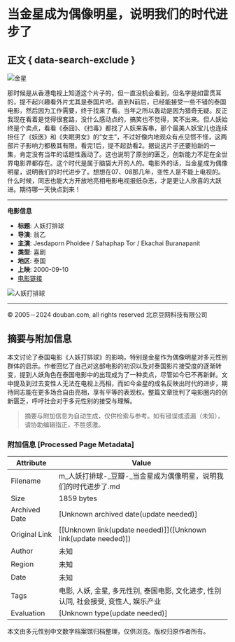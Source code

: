 # 当金星成为偶像明星，说明我们的时代进步了

## 正文 { data-search-exclude }


![金星](https://img3.doubanio.com/icon/u82851721-3.jpg)

那时候是从香港电视上知道这个片子的，但一直没机会看到，但名字是如雷贯耳的，提不起兴趣看外片尤其是泰国片吧。直到N前后，已经能接受一些不错的泰国电影，然后因为工作需要，终于找来了看。当年之所以轰动是因为猎奇无疑。反正我现在看着是觉得很套路，没什么感动点的，搞笑也不觉得，笑不出来。但人妖始终是个卖点，看看《泰囧》、《扫毒》都找了人妖来客串，那个最美人妖宝儿也连续担任了《妖医》和《失眠男女》的“女主”，不过好像内地观众有点见惯不怪，这两部片子影响力都极其有限。看完1后，提不起劲看2。据说这片子还要拍新的一集，肯定没有当年的话题性轰动了。这也说明了原创的匮乏，创新能力不足在全世界电影界都存在。这个时代是属于脑袋大开的人的。电影外的话，当金星成为偶像明星，说明我们的时代进步了。想想在07、08那几年，变性人是不能上电视的。什么时候，同志也能大方开放地亮相电影电视报纸杂志，才是更让人欣喜的大跃进。期待哪一天快点到来！

---

**电影信息**

- **标题**: 人妖打排球
- **导演**: 翁乙
- **主演**: Jesdaporn Pholdee / Sahaphap Tor / Ekachai Buranapanit
- **类型**: 喜剧
- **地区**: 泰国
- **上映**: 2000-09-10
- [电影链接](https://movie.douban.com/subject/1294084/)
  
![人妖打排球](https://img2.doubanio.com/view/photo/s_ratio_poster/public/p2402952101.webp)

---

© 2005－2024 douban.com, all rights reserved 北京豆网科技有限公司 
<!-- tcd_original_link https://m.douban.com/movie/review/8020210/ -->


## 摘要与附加信息

<!-- tcd_abstract -->
本文讨论了泰国电影《人妖打排球》的影响，特别是金星作为偶像明星对多元性别群体的启示。作者回忆了自己对这部电影的初识以及对泰国影片接受度的逐渐转变，提到人妖角色在泰国电影中的出现成为了一种卖点，尽管如今已不再新鲜。文中提及到过去变性人无法在电视上亮相，而如今金星的成名反映出时代的进步，期待同志能在更多场合自由亮相，享有平等的表现权。整篇文章批判了电影圈内的创新匮乏，呼吁社会对于多元性别的接受与理解。
<!-- tcd_abstract_end -->

> 摘要与附加信息为自动生成，仅供检索与参考。如有错误或遗漏（未知），请协助编辑指正，不胜感激。

### 附加信息 [Processed Page Metadata]

| Attribute       | Value                                  |
|-----------------|----------------------------------------|
| Filename        | m_人妖打排球-_豆瓣-_当金星成为偶像明星，说明我们的时代进步了.md                             |
| Size            | 1859 bytes                           |
| Archived Date   | [Unknown archived date(update needed)]                             |
| Original Link   | [[Unknown link(update needed)]]([Unknown link(update needed)])                       |
| Author          | 未知                               |
| Region          | 未知                               |
| Date            | 未知                                 |
| Tags            | 电影, 人妖, 金星, 多元性别, 泰国电影, 文化进步, 性别认同, 社会接受, 变性人, 娱乐产业                                 |
| Evaluation            | [Unknown type(update needed)]                                 |
<!-- tcd_table_end -->

本文由多元性别中文数字档案馆归档整理，仅供浏览。版权归原作者所有。
